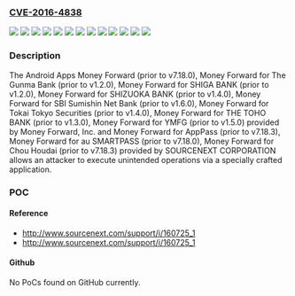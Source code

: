 ### [CVE-2016-4838](https://cve.mitre.org/cgi-bin/cvename.cgi?name=CVE-2016-4838)
![](https://img.shields.io/static/v1?label=Product&message=Money%20Forward%20for%20AppPass&color=blue)
![](https://img.shields.io/static/v1?label=Product&message=Money%20Forward%20for%20Chou%20Houdai&color=blue)
![](https://img.shields.io/static/v1?label=Product&message=Money%20Forward%20for%20SBI%20Sumishin%20Net%20Bank&color=blue)
![](https://img.shields.io/static/v1?label=Product&message=Money%20Forward%20for%20SHIGA%20BANK&color=blue)
![](https://img.shields.io/static/v1?label=Product&message=Money%20Forward%20for%20SHIZUOKA%20BANK&color=blue)
![](https://img.shields.io/static/v1?label=Product&message=Money%20Forward%20for%20THE%20TOHO%20BANK&color=blue)
![](https://img.shields.io/static/v1?label=Product&message=Money%20Forward%20for%20The%20Gunma%20Bank&color=blue)
![](https://img.shields.io/static/v1?label=Product&message=Money%20Forward%20for%20Tokai%20Tokyo%20Securities&color=blue)
![](https://img.shields.io/static/v1?label=Product&message=Money%20Forward%20for%20YMFG&color=blue)
![](https://img.shields.io/static/v1?label=Product&message=Money%20Forward%20for%20au%20SMARTPASS&color=blue)
![](https://img.shields.io/static/v1?label=Product&message=Money%20Forward&color=blue)
![](https://img.shields.io/static/v1?label=Version&message=n%2Fa&color=blue)
![](https://img.shields.io/static/v1?label=Vulnerability&message=Unintended%20operation%20execution&color=brighgreen)

### Description

The Android Apps Money Forward (prior to v7.18.0), Money Forward for The Gunma Bank (prior to v1.2.0), Money Forward for SHIGA BANK (prior to v1.2.0), Money Forward for SHIZUOKA BANK (prior to v1.4.0), Money Forward for SBI Sumishin Net Bank (prior to v1.6.0), Money Forward for Tokai Tokyo Securities (prior to v1.4.0), Money Forward for THE TOHO BANK (prior to v1.3.0), Money Forward for YMFG (prior to v1.5.0) provided by Money Forward, Inc. and Money Forward for AppPass (prior to v7.18.3), Money Forward for au SMARTPASS (prior to v7.18.0), Money Forward for Chou Houdai (prior to v7.18.3) provided by SOURCENEXT CORPORATION allows an attacker to execute unintended operations via a specially crafted application.

### POC

#### Reference
- http://www.sourcenext.com/support/i/160725_1
- http://www.sourcenext.com/support/i/160725_1

#### Github
No PoCs found on GitHub currently.

